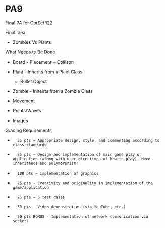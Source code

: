 # PA9
Final PA for CptSci 122

Final Idea
- Zombies Vs Plants

What Needs to Be Done
- Board - Placement + Collison
- Plant - Inherits from a Plant Class
    - Bullet Object


- Zombie - Inheirts from a Zombie Class
- Movement
- Points/Waves
- Images

Grading Requirements
*       25 pts – Appropriate design, style, and commenting according to class standards
*       75 pts – Design and implementation of main game play or application (along with user directions of how to play). Needs inheritance and polymorphism!
*       100 pts – Implementation of graphics
*       25 pts - Creativity and originality in implementation of the game/application
*       25 pts – 5 test cases
*       50 pts – Video demonstration (via YouTube, etc.)
*       50 pts BONUS - Implementation of network communication via sockets
